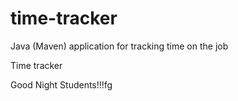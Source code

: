 # time-tracker
Java (Maven) application for tracking time on the job

Time tracker

Good Night Students!!!fg
